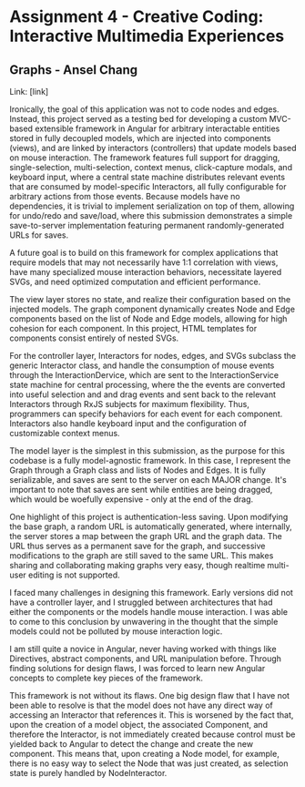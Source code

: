 Assignment 4 - Creative Coding: Interactive Multimedia Experiences
===

## Graphs - Ansel Chang

Link: [link]

Ironically, the goal of this application was not to code nodes and edges. Instead, this project served as a testing bed for developing a custom MVC-based extensible framework in Angular for arbitrary interactable entities stored in fully decoupled models, which are injected into components (views), and are linked by interactors (controllers) that update models based on mouse interaction. The framework features full support for dragging, single-selection, multi-selection, context menus, click-capture modals, and keyboard input, where a central state machine distributes relevant events that are consumed by model-specific Interactors, all fully configurable for arbitrary actions from those events. Because models have no dependencies, it is trivial to implement serialization on top of them, allowing for undo/redo and save/load, where this submission demonstrates a simple save-to-server implementation featuring permanent randomly-generated URLs for saves.

A future goal is to build on this framework for complex applications that require models that may not necessarily have 1:1 correlation with views, have many specialized mouse interaction behaviors, necessitate layered SVGs, and need optimized computation and efficient performance.

The view layer stores no state, and realize their configuration based on the injected models. The graph component dynamically creates Node and Edge components based on the list of Node and Edge models, allowing for high cohesion for each component. In this project, HTML templates for components consist entirely of nested SVGs.

For the controller layer, Interactors for nodes, edges, and SVGs subclass the generic Interactor class, and handle the consumption of mouse events through the InteractionDervice, which are sent to the InteractionService state machine for central processing, where the the events are converted into useful selection and and drag events and sent back to the relevant Interactors through RxJS subjects for maximum flexibility. Thus, programmers can specify behaviors for each event for each component. Interactors also handle keyboard input and the configuration of customizable context menus.

The model layer is the simplest in this submission, as the purpose for this codebase is a fully model-agnostic framework. In this case, I represent the Graph through a Graph class and lists of Nodes and Edges. It is fully serializable, and saves are sent to the server on each MAJOR change. It's important to note that saves are sent while entities are being dragged, which would be woefully expensive - only at the end of the drag.

One highlight of this project is authentication-less saving. Upon modifying the base graph, a random URL is automatically generated, where internally, the server stores a map between the graph URL and the graph data. The URL thus serves as a permanent save for the graph, and successive modifications to the graph are still saved to the same URL. This makes sharing and collaborating making graphs very easy, though realtime multi-user editing is not supported.

I faced many challenges in designing this framework. Early versions did not have a controller layer, and I struggled between architectures that had either the components or the models handle mouse interaction. I was able to come to this conclusion by unwavering in the thought that the simple models could not be polluted by mouse interaction logic.

I am still quite a novice in Angular, never having worked with things like Directives, abstract components, and URL manipulation before. Through finding solutions for design flaws, I was forced to learn new Angular concepts to complete key pieces of the framework.

This framework is not without its flaws. One big design flaw that I have not been able to resolve is that the model does not have any direct way of accessing an Interactor that references it. This is worsened by the fact that, upon the creation of a model object, the associated Component, and therefore the Interactor, is not immediately created because control must be yielded back to Angular to detect the change and create the new component. This means that, upon creating a Node model, for example, there is no easy way to select the Node that was just created, as selection state is purely handled by NodeInteractor.